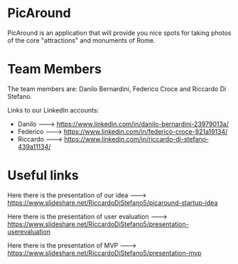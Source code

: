 # PicAround
PicAround is an application that will provide you nice spots for taking photos of the core "attractions" and monuments of Rome.

# Team Members
The team members are: Danilo Bernardini, Federico Croce and Riccardo Di Stefano.

Links to our LinkedIn accounts:
- Danilo ---> https://www.linkedin.com/in/danilo-bernardini-23979013a/
- Federico ---> https://www.linkedin.com/in/federico-croce-921a19134/
- Riccardo ---> https://www.linkedin.com/in/riccardo-di-stefano-439a11134/

# Useful links
Here there is the presentation of our idea --->  https://www.slideshare.net/RiccardoDiStefano5/picaround-startup-idea

Here there is the presentation of user evaluation --->  https://www.slideshare.net/RiccardoDiStefano5/presentation-userevaluation

Here there is the presentation of MVP ---> https://www.slideshare.net/RiccardoDiStefano5/presentation-mvp


